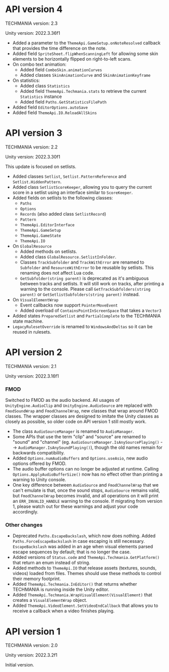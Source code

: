 # API version 4

TECHMANIA version: 2.3

Unity version: 2022.3.36f1

* Added a parameter to the `ThemeApi.GameSetup.onNoteResolved` callback that provides the time difference on the note.
* Added field `SpriteSheet.flipWhenScanningLeft` for allowing some skin elements to be horizontally flipped on right-to-left scans.
* On combo text animation:
    * Added field `ComboSkin.animationCurves`
    * Added classes `SkinAnimationCurve` and `SkinAnimationKeyframe`
* On statistics:
    * Added class `Statistics`
    * Added field `ThemeApi.Techmania.stats` to retrieve the current `Statistics` instance
    * Added field `Paths.GetStatisticsFilePath`
* Added field `EditorOptions.autoSave`
* Added field `ThemeApi.IO.ReloadAllSkins`

# API version 3

TECHMANIA version: 2.2

Unity version: 2022.3.30f1

This update is focused on setlists.

* Added classes `Setlist`, `Setlist.PatternReference` and `Setlist.HiddenPattern`.
* Added class `SetlistScoreKeeper`, allowing you to query the current score in a setlist using an interface similar to `ScoreKeeper`.
* Added fields on setlists to the following classes:
    * `Paths`
    * `Options`
    * `Records` (also added class `SetlistRecord`)
    * `Pattern`
    * `ThemeApi.EditorInterface`
    * `ThemeApi.GameSetup`
    * `ThemeApi.GameState`
    * `ThemeApi.IO`
* On `GlobalResource`
    * Added methods on setlists.
    * Added class `GlobalResource.SetlistInFolder`.
    * Classes `TrackSubfolder` and `TrackWithError` are renamed to `Subfolder` and `ResourceWithError` to be reusable by setlists. This renaming does not affect Lua code.
    * `GetSubfolder(string parent)` is deprecated as it's ambiguous between tracks and setlists. It will still work on tracks, after printing a warning to the console. Please call `GetTrackSubfolders(string parent)` or `GetSetlistSubfolders(string parent)` instead.
* On `VisualElementWrap`
    * Event callbacks now support `PointerMoveEvent`
    * Added overload of `ContainsPointInScreenSpace` that takes a `Vector3`
* Added states `PreparedSetlist` and `PartialComplete` to the TECHMANIA state machine.
* `LegacyRulesetOverride` is renamed to `WindowsAndDeltas` so it can be reused in rulesets.

# API version 2

TECHMANIA version: 2.1

Unity version: 2022.3.16f1

### FMOD

Switched to FMOD as the audio backend. All usages of `UnityEngine.AudioClip` and `UnityEngine.AudioSource` are replaced with `FmodSoundWrap` and `FmodChannelWrap`, new classes that wrap around FMOD classes. The wrapper classes are designed to imitate the Unity classes as closely as possible, so older code on API version 1 still mostly work.
* The class `AudioSourceManager` is renamed to `AudioManager`.
* Some APIs that use the term "clip" and "source" are renamed to "sound" and "channel" (eg. `AudioSourceManager.IsAnySourcePlaying()` --> `AudioManager.IsAnySoundPlaying()`), though the old names remain for backwards compatibility.
* Added `Options.numAudioBuffers` and `Options.useAsio`, new audio options offered by FMOD.
* The audio buffer options can no longer be adjusted at runtime. Calling `Options.ApplyAudioBufferSize()` now has no effect other than printing a warning to Unity console.
* One key difference between `AudioSource` and `FmodChannelWrap` that we can't emulate is that, once the sound stops, `AudioSource` remains valid, but `FmodChannelWrap` becomes invalid, and all operations on it will print an `ERR_INVALID_HANDLE` warning to the console. If migrating from version 1, please watch out for these warnings and adjust your code accordingly.

### Other changes

* Deprecated `Paths.EscapeBackslash`, which now does nothing. Added `Paths.ForceEscapeBackslash` in case escaping is still necessary. `EscapeBackslash` was added in an age when visual elements parsed escape sequences by default; that is no longer the case.
* Added versions of `Status.code` and `ThemeApi.Techmania.GetPlatform()` that return an enum instead of string.
* Added methods to `ThemeApi.IO` that release assets (textures, sounds, videos) loaded from files. Themes should use these methods to control their memory footprint.
* Added `ThemeApi.Techmania.InEditor()` that returns whether TECHMANIA is running inside the Unity editor.
* Added `ThemeApi.Techmania.WrapVisualElement(VisualElement)` that creates a `VisualElementWrap` object.
* Added `ThemeApi.VideoElement.SetVideoEndCallback` that allows you to receive a callback when a video finishes playing.

# API version 1

TECHMANIA version: 2.0

Unity version: 2022.3.2f1

Initial version.